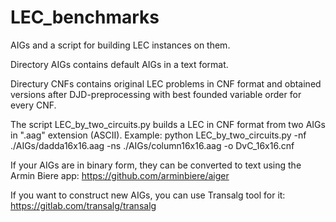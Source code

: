 # LEC_benchmarks
AIGs and a script for building LEC instances on them.

Directory AIGs contains default AIGs in a text format.

Directury CNFs contains original LEC problems in CNF format and obtained versions after DJD-preprocessing with best founded variable order for every CNF. 

The script LEC_by_two_circuits.py builds a LEC in CNF format from two AIGs in ".aag" extension (ASCII). 
Example:
python LEC_by_two_circuits.py -nf ./AIGs/dadda16x16.aag -ns ./AIGs/column16x16.aag -o DvC_16x16.cnf

If your AIGs are in binary form, they can be converted to text using the Armin Biere app: https://github.com/arminbiere/aiger

If you want to construct new AIGs, you can use Transalg tool for it: https://gitlab.com/transalg/transalg

